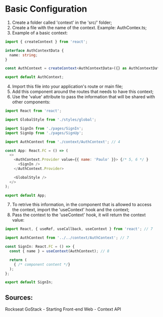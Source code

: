 # Basic Configuration 

1. Create a folder called 'context' in the 'src/' folder;
2. Create a file with the name of the context. Example: AuthContex.ts; 
3. Example of a basic context:
```typescript
import { createContext } from 'react';

interface AuthContextData {
  name: string;
}

const AuthContext = createContext<AuthContextData>({} as AuthContextData);

export default AuthContext;
```
4. Import this file into your application's route or main file;
5. Add this component around the routes that needs to have this context;
6. Use the 'value' attribute to pass the information that will be shared with other components:
```javascript
import React from 'react';

import GlobalStyle from './styles/global';

import SignIn from './pages/SignIn';
import SignUp from './pages/SignUp';

import AuthContext from './context/AuthContext'; // 4

const App: React.FC = () => (
  <>
    <AuthContext.Provider value={{ name: 'Paulo' }}> {/* 5, 6 */ }
      <SignIn />
    </AuthContext.Provider>

    <GlobalStyle />
  </>
);

export default App;
```
7. To retrive this information, in the component that is allowed to access the context, import the 'useContext' hook and the context;
8. Pass the context to the 'useContext' hook, it will return the context value: 
```typescript
import React, { useRef, useCallback, useContext } from 'react'; // 7 

import AuthContext from '../../context/AuthContext'; // 7

const SignIn: React.FC = () => {
  const { name } = useContext(AuthContext); // 8

  return (
    { /* component content */}
  );    
};

export default SignIn;
```

## Sources:
Rockseat GoStack - Starting Front-end Web - Context API